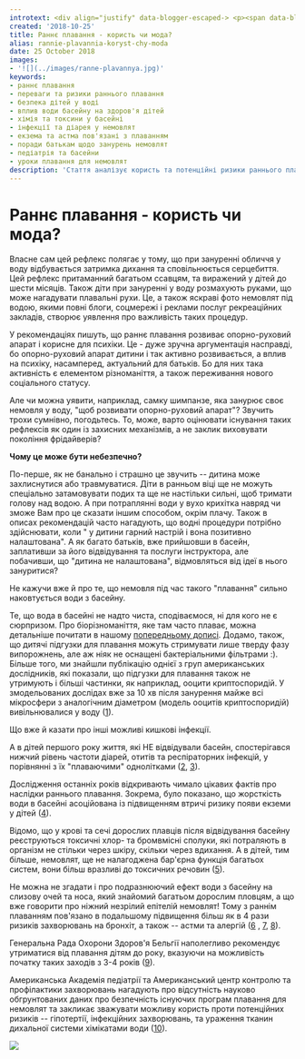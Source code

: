 ```yaml
---
introtext: <div align="justify" data-blogger-escaped-> <p><span data-blogger-escaped-><spancentury schoolbook l';" data-blogger-escaped-><span data-blogger-escaped-> Кожен час несе свої тенденції, які зачіпають всі сфери життя - від способу зав'язувати шарф до споживання різних видів продуктів та способів проводити дозвілля. Говорячи про моду в сфері спорту та здоров'я, можна навести чимало прикладів. І раннє плавання - один із них. Після описання явища так званого рефлексу пірнання в немовлят у соціумі побутує думка, наче діти з народження - "природжені плавці".</span></span></span></p> </div>
created: '2018-10-25'
title: Раннє плавання - користь чи мода?
alias: rannie-plavannia-koryst-chy-moda
date: 25 October 2018
images:
- '![](../images/ranne-plavannya.jpg)'
keywords:
- раннє плавання
- переваги та ризики раннього плавання
- безпека дітей у воді
- вплив води басейну на здоров'я дітей
- хімія та токсини у басейні
- інфекції та діарея у немовлят
- екзема та астма пов'язані з плаванням
- поради батькам щодо занурень немовлят
- педіатрія та басейни
- уроки плавання для немовлят
description: 'Стаття аналізує користь та потенційні ризики раннього плавання у немовлят: вплив води, ризики асоційовані з інфекціями та токсинами, а також рекомендації фахівців щодо безпеки та вікових обмежень.'
---
```


# Раннє плавання - користь чи мода?

Власне сам цей рефлекс полягає у тому, що при зануренні обличчя у воду відбувається затримка дихання та сповільнюється серцебиття. Цей рефлекс притаманний багатьом ссавцям, та виражений у дітей до шести місяців. Також діти при зануренні у воду розмахують руками, що може нагадувати плавальні рухи. Це, а також яскраві фото немовлят під водою, якими повні блоги, соцмережі і реклами послуг рекреаційних закладів, створює уявлення про важливість таких процедур.

У рекомендаціях пишуть, що раннє плавання розвиває опорно-руховий апарат і корисне для психіки. Це - дуже зручна аргументація насправді, бо опорно-руховий апарат дитини і так активно розвивається, а вплив на психіку, насамперед, актуальний для батьків. Бо для них така активність є елементом різноманіття, а також переживання нового соціального статусу.

Але чи можна уявити, наприклад, самку шимпанзе, яка занурює своє немовля у воду, "щоб розвивати опорно-руховий апарат"? Звучить трохи сумнівно, погодьтесь. То, може, варто оцінювати існування таких рефлексів як один із захисних механізмів, а не заклик виховувати покоління фрідайверів?

**Чому це може бути небезпечно?**

По-перше, як не банально і страшно це звучить -- дитина може захлиснутися або травмуватися. Діти в ранньом віці ще не можуть спеціально затамовувати подих та ще не настільки сильні, щоб тримати голову над водою. А при потраплянні води у вухо крихітка навряд чи зможе Вам про це сказати іншим способом, окрім плачу. Також в описах рекомендацій часто нагадують, що водні процедури потрібно здійснювати, коли " у дитини гарний настрій і вона позитивно налаштована". А як багато батьків, вже прийшовши в басейн, заплативши за його відвідування та послуги інструктора, але побачивши, що "дитина не налаштована", відмовляться від ідеї в нього зануритися?

Не кажучи вже й про те, що немовля під час такого "плавання" сильно наковтується води з басейну.

Те, що вода в басейні не надто чиста, сподіваємося, ні для кого не є сюрпризом. Про біорізноманіття, яке там часто плаває, можна детальніше почитати в нашому [попередньому дописі](baseyn-i-mikrobi.html). Додамо, також, що дитячі підгузки для плавання можуть стримувати лише тверду фазу випорожнень, але аж ніяк не оснащені бактеріальними фільтрами :). Більше того, ми знайшли публікацію однієї з груп американських дослідників, які показали, що підгузки для плавання також не утримують і більші частинки, як наприклад, ооцити криптоспоридій. У змодельованих дослідах вже за 10 хв після занурення майже всі мікросфери з аналогічним діаметром (модель ооцитів криптоспоридій) вивільнювалися у воду ([1](https://www.ncbi.nlm.nih.gov/pubmed/22048425)).

Що вже й казати про інші можливі кишкові інфекції.

А в дітей першого року життя, які НЕ відвідували басейн, спостерігався нижчий рівень частоти діарей, отитів та респіраторних інфекцій, у порівнянні з їх "плаваючими" однолітками ([2](https://www.ncbi.nlm.nih.gov/pubmed/1786958/), [3](https://www.ncbi.nlm.nih.gov/pubmed/12948064)).

Дослідження останніх років відкривають чимало цікавих фактів про наслідки раннього плавання. Зокрема, було показано, що жорсткість води в басейні асоційована із підвищенням втричі ризику появи екземи у дітей ([4](https://www.ncbi.nlm.nih.gov/pubmed/22591883)).

Відомо, що у крові та сечі дорослих плавців після відвідування басейну реєструються токсичні хлор- та бромвмісні сполуки, які потраляють в організм не стільки через шкіру, скільки через вдихання. А в дітей, тим більше, немовлят, ще не налагоджена бар'єрна функція багатьох систем, вони більш вразливі до токсичних речовин ([5](https://www.ncbi.nlm.nih.gov/pubmed/29264908)).

Не можна не згадати і про подразнюючий ефект води з басейну на слизову очей та носа, який знайомий багатьом дорослим пловцям, а що вже говорити про ніжний незрілий епітелій немовлят! Тому з раннім плаванням пов'язано в подальшому підвищення більш як в 4 рази ризиків захворювань на бронхіт, а також -- астми та алергій ([6](https://www.ncbi.nlm.nih.gov/pubmed/17545376) , [7](https://www.ncbi.nlm.nih.gov/pmc/articles/PMC5896097/), [8](https://www.ncbi.nlm.nih.gov/pubmed/20075053)).

Генеральна Рада Охорони Здоров'я Бельгії наполегливо рекомендує утриматися від плавання дітям до року, вказуючи на можливість початку таких заходів з 3-4 років ([9](http://www.eurochlor.org/media/60032/shc-8748-babyswimmers.pdf)).

Американська Академія педіатрії та Американський центр контролю та профілактики захворювань нагадують про відсутність науково обгрунтованих даних про безпечність існуючих програм плавання для немовлят та закликає зважувати можливу користь проти потенційних ризиків -- гіпотертії, інфекційних захворювань, та ураження тканин дихальної системи хімікатами води ([10](http://pediatrics.aappublications.org/content/126/1/178)).

![](../images/ranne-plavannya.jpg)
